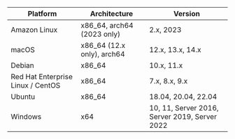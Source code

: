 | Platform                          | Architecture                | Version                                                                    |
|-----------------------------------| ----------------------------| ---------------------------------------------------------------------------|
| Amazon Linux                      | x86_64, arch64 (2023 only)  | 2.x, 2023                                                                  |
| macOS                             | x86_64 (12.x only), arch64  | 12.x, 13.x, 14.x                                                           |
| Debian                            | x86_64                      | 10.x, 11.x                                                                 |
| Red Hat Enterprise Linux / CentOS | x86_64                      | 7.x, 8.x, 9.x                                                              |
| Ubuntu                            | x86_64                      | 18.04, 20.04, 22.04                                                        |
| Windows                           | x64                         | 10, 11, Server 2016, Server 2019, Server 2022                              |
